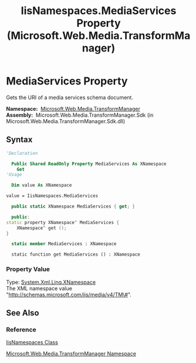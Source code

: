 ﻿---
title: IisNamespaces.MediaServices Property (Microsoft.Web.Media.TransformManager)
TOCTitle: MediaServices Property
ms:assetid: P:Microsoft.Web.Media.TransformManager.IisNamespaces.MediaServices
ms:mtpsurl: https://msdn.microsoft.com/en-us/library/microsoft.web.media.transformmanager.iisnamespaces.mediaservices(v=VS.90)
ms:contentKeyID: 35520700
ms.date: 06/14/2012
mtps_version: v=VS.90
f1_keywords:
- Microsoft.Web.Media.TransformManager.IisNamespaces.MediaServices
- Microsoft.Web.Media.TransformManager.IisNamespaces.get_MediaServices
dev_langs:
- csharp
- jscript
- vb
- FSharp
- cpp
api_location:
- Microsoft.Web.Media.TransformManager.Sdk.dll
api_name:
- Microsoft.Web.Media.TransformManager.IisNamespaces.get_MediaServices
- Microsoft.Web.Media.TransformManager.IisNamespaces.MediaServices
api_type:
- Managed
topic_type:
- apiref
- kbSyntax
product_family_name: VS
ROBOTS: INDEX,FOLLOW
---

# MediaServices Property

Gets the URI of a media services schema document.

**Namespace:**  [Microsoft.Web.Media.TransformManager](microsoft-web-media-transformmanager-namespace.md)  
**Assembly:**  Microsoft.Web.Media.TransformManager.Sdk (in Microsoft.Web.Media.TransformManager.Sdk.dll)

## Syntax

```vb
'Declaration

  Public Shared ReadOnly Property MediaServices As XNamespace
    Get
'Usage

  Dim value As XNamespace

value = IisNamespaces.MediaServices
```

```csharp
  public static XNamespace MediaServices { get; }
```

```cpp
  public:
static property XNamespace^ MediaServices {
    XNamespace^ get ();
}
```

``` fsharp
  static member MediaServices : XNamespace
```

```jscript
  static function get MediaServices () : XNamespace
```

### Property Value

Type: [System.Xml.Linq.XNamespace](https://msdn.microsoft.com/library/bb291898)  
The XML namespace value "http://schemas.microsoft.com/iis/media/v4/TM\#".  

## See Also

### Reference

[IisNamespaces Class](iisnamespaces-class-microsoft-web-media-transformmanager.md)

[Microsoft.Web.Media.TransformManager Namespace](microsoft-web-media-transformmanager-namespace.md)

